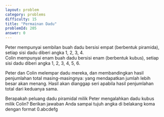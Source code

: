 ```yaml
---
layout: problem
category: problems
difficulty: 15
title: "Permainan Dadu"
problemId: 205
answer: 0
---
```

Peter mempunyai sembilan buah dadu bersisi empat (berbentuk piramida), setiap sisi dadu diberi angka 1, 2, 3, 4.  
 Colin mempunyai enam buah dadu bersisi enam (berbentuk kubus), setiap sisi dadu diberi angka 1, 2, 3, 4, 5, 6.

Peter dan Colin melempar dadu mereka, dan membandingkan hasil penjumlahan total masing-masingnya: yang mendapatkan jumlah lebih besar akan menang. Hasil akan dianggap seri apabila hasil penjumlahan total dari keduanya sama.

Berapakah peluang dadu piramidal milik Peter mengalahkan dadu kubus milik Colin? Berikan jawaban Anda sampai tujuh angka di belakang koma dengan format 0.abcdefg
